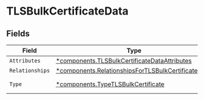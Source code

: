 # TLSBulkCertificateData


## Fields

| Field                                                                                                                     | Type                                                                                                                      | Required                                                                                                                  | Description                                                                                                               |
| ------------------------------------------------------------------------------------------------------------------------- | ------------------------------------------------------------------------------------------------------------------------- | ------------------------------------------------------------------------------------------------------------------------- | ------------------------------------------------------------------------------------------------------------------------- |
| `Attributes`                                                                                                              | [*components.TLSBulkCertificateDataAttributes](../../models/components/tlsbulkcertificatedataattributes.md)               | :heavy_minus_sign:                                                                                                        | N/A                                                                                                                       |
| `Relationships`                                                                                                           | [*components.RelationshipsForTLSBulkCertificateInput](../../models/components/relationshipsfortlsbulkcertificateinput.md) | :heavy_minus_sign:                                                                                                        | N/A                                                                                                                       |
| `Type`                                                                                                                    | [*components.TypeTLSBulkCertificate](../../models/components/typetlsbulkcertificate.md)                                   | :heavy_minus_sign:                                                                                                        | Resource type                                                                                                             |